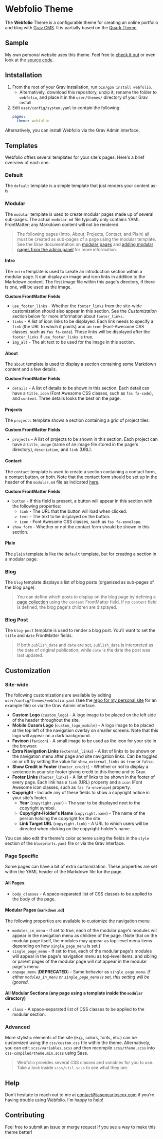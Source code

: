 # Webfolio Theme

The **Webfolio** Theme is a configurable theme for creating an online portfolio and blog with [Grav CMS](http://github.com/getgrav/grav). It is partially based on the [Quark Theme](https://github.com/getgrav/grav-theme-quark).

## Sample

My own personal website uses this theme. Feel free to [check it out](https://jasoncarloscox.com) or even look at the [source code](https://github.com/jasonccox/personal-site).

## Intstallation

1. From the root of your Grav installation, run `bin/gpm install webfolio`.
   - Alternatively, download this repository, unzip it, rename the folder to `webfolio`, and place it in the `user/themes/` directory of your Grav install
2. Edit `user/config/system.yaml` to contain the following:
	```yaml
	pages:
      theme: webfolio
	```

Alternatively, you can install Webfolio via the Grav Admin interface.

## Templates

Webfolio offers several templates for your site's pages. Here's a brief overview of each one.

### Default

The `default` template is a simple template that just renders your content as-is.

### Modular

The `modular` template is used to create modular pages made up of several sub-pages. The actual `modular.md` file typically only contains YAML FrontMatter; any Markdown content will not be rendered.

> The following pages (Intro, About, Projects, Contact, and Plain) all must be created as sub-pages of a page using the modular template. See the Grav documentation on [modular pages](https://learn.getgrav.org/16/content/modular) and [adding modular pages from the admin panel](https://learn.getgrav.org/16/admin-panel/page#add-modular-page) for more information.

#### Intro

The `intro` template is used to create an introduction section within a modular page. It can display an image and icon links in addition to the Markdown content. The first image file within this page's directory, if there is one, will be used as the image.

**Custom FrontMatter Fields**
- `use_footer_links` - Whether the `footer_links` from the site-wide customization should also appear in this section. See the *Customization* section below for more information about `footer_links`.
- `links` - A list of icon links to be displayed. Each link needs to specify a `link` (the URL to which it points) and an `icon` (Font-Awesome CSS classes, such as `fas fa-code`). These links will be displayed after the `footer_links` if `use_footer_links` is true.
- `img_alt` - The alt text to be used for the image in this section.

#### About

The `about` template is used to display a section containing some Markdown content and a few details.

**Custom FrontMatter Fields**
- `details` - A list of details to be shown in this section. Each detail can have a `title`, `icon` (Font Awesome CSS classes, such as `fas fa-code`), and `content`. Three details looks the best on the page.

#### Projects

The `projects` template shows a section containing a grid of project tiles.

**Custom FrontMatter Fields**
- `projects` - A list of projects to be shown in this section. Each project can have a `title`, `image` (name of an image file stored in the page's directory), `description`, and `link` (URL).

#### Contact

The `contact` template is used to create a section containing a contact form, a contact button, or both. Note that the contact form should be set up in the header of the `modular.md` file as indicated [here](https://learn.getgrav.org/16/forms/forms/how-to-forms-in-modular-pages).

**Custom FrontMatter Fields**
- `button` - If this field is present, a button will appear in this section with the following properties:
    - `link` - The URL that the button will load when clicked.
    - `text` - The text to be displayed on the button.
    - `icon` - Font Awesome CSS classes, such as `fas fa-envelope`.
- `show_form` - Whether or not the contact form should be shown in this section.

#### Plain

The `plain` template is like the `default` template, but for creating a section in a modular page.

### Blog

The `blog` template displays a list of blog posts (organized as sub-pages of the blog page).

> You can define which posts to display on the blog page by defining a [page collection](https://learn.getgrav.org/16/content/collections) using the `content` FrontMatter field. If no `content` field is defined, the blog page's children are displayed.

### Blog Post

The `blog-post` template is used to render a blog post. You'll want to set the `title` and `date` FrontMatter fields.

> If both `publish_date` and `date` are set, `publish_date` is interpreted as the date of original publication, while `date` is the date the post was last updated.

## Customization

### Site-wide

The following customizations are available by editing `user/config/themes/webfolio.yaml` (see the [repo for my personal site](https://gitlab.com/jasonccox/personal-site) for an example file) or via the Grav Admin interface.

- **Custom Logo** (`custom_logo`) - A logo image to be placed on the left side of the header throughout the site.
- **Mobile Cusom Logo** (`custom_logo_mobile`) - A logo image to be placed at the top left of the navigation overlay on smaller screens. Note that this logo will appear on a dark background.
- **Favicon** (`favicon`) - A small image to be used as the icon for your site in the browser.
- **Extra Navigation Links** (`external_links`) - A list of links to be shown on the navigation menu after page and site navigation links. Can be toggled on or off by setting the value for `show_external_links` as `true` or `false`.
- **Show Credit in Footer** (`footer_credit`) - Whether or not to display a sentence in your site footer giving credit to this theme and to Grav.
- **Footer Links** (`footer_links`) - A list of links to be shown in the footer of every page. Each link has a `link` (URL) property and a `icon` (Font Awesome icon classes, such as `fas fa-envelope`) property.
- **Copyright** - Include any of these fields to show a copyright notice in your site's footer.
  - **Year** (`copyright.year`) - The year to be displayed next to the copyright symbol.
  - **Copyright-Holder's Name** (`copyright.name`) - The name of the person holding the copyright for the site.
  - **Link Target URL** (`copyright.link`) - A URL to which users will be directed when clicking on the copyright-holder's name.

You can also edit the theme's color scheme using the fields in the `style` section of the `blueprints.yaml` file or via the Grav interface.

### Page Specific

Some pages can have a bit of extra customization. These properties are set within the YAML header of the Markdown file for the page.

#### All Pages

- `body_classes` - A space-separated list of CSS classes to be applied to the body of the page.

#### Modular Pages (`markdown.md`)

The following properties are available to customize the navigation menu:
- `modules_in_menu` - If set to true, each of the modular page's modules will appear in the navigation menu as children of the page. (Note that on the modular page itself, the modules may appear as top-level menu items depending on how `single_page_menu` is set.)
- `single_page_menu` - If set to true, each of the modular page's modules will appear in the page's navigation menu as top-level items, and sibling or parent pages of the modular page will not appear in the modular page's menu.
- `onpage_menu` (**DEPRECATED**) - Same behavior as `single_page_menu`. *If either `modules_in_menu` or `single_page_menu` is set, this setting will be ignored.*

#### All Modular Sections (any page using a template inside the `modular` directory)

- `class` - A space-separated list of CSS classes to be applied to the modular section.

### Advanced

More stylistic elements of the site (e.g., colors, fonts, etc.) can be customized using the `css/custom.css` file within the theme. Alternatively, you can edit `scss/variables.scss` and then recompile `scss/theme.scss` into `css-compiled/theme.min.scss` using Sass.

> Webfolio provides several CSS classes and variables for you to use. Take a look inside `scss/util.scss` to see what they are.

## Help

Don't hesitate to reach out to me at [contact@jasoncarloscox.com](mailto:contact@jasoncarloscox.com) if you're having trouble using Webfolio. I'm happy to help!

## Contributing

Feel free to submit an issue or merge request if you see a way to make this theme better!
